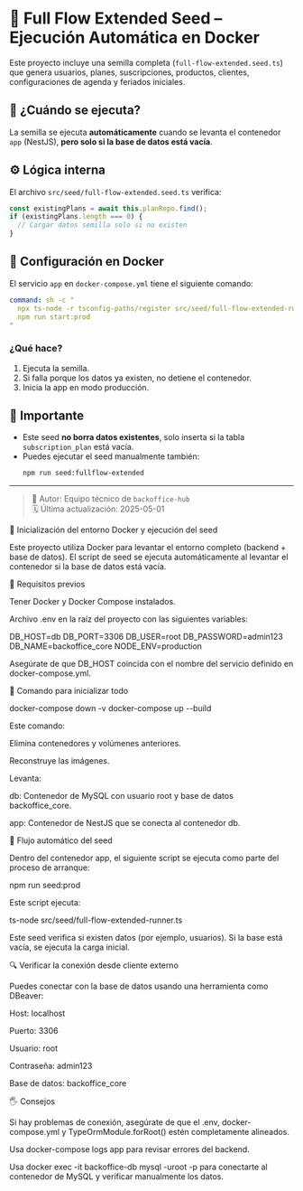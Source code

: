 
# 🌱 Full Flow Extended Seed – Ejecución Automática en Docker

Este proyecto incluye una semilla completa (`full-flow-extended.seed.ts`) que genera usuarios, planes, suscripciones, productos, clientes, configuraciones de agenda y feriados iniciales.

## 🧠 ¿Cuándo se ejecuta?

La semilla se ejecuta **automáticamente** cuando se levanta el contenedor `app` (NestJS), **pero solo si la base de datos está vacía**.

## ⚙️ Lógica interna

El archivo `src/seed/full-flow-extended.seed.ts` verifica:

```ts
const existingPlans = await this.planRepo.find();
if (existingPlans.length === 0) {
  // Cargar datos semilla solo si no existen
}
```

## 🚀 Configuración en Docker

El servicio `app` en `docker-compose.yml` tiene el siguiente comando:

```yaml
command: sh -c "
  npx ts-node -r tsconfig-paths/register src/seed/full-flow-extended-runner.ts || echo '✔️ Seed opcional omitido';
  npm run start:prod
"
```

### ¿Qué hace?

1. Ejecuta la semilla.
2. Si falla porque los datos ya existen, no detiene el contenedor.
3. Inicia la app en modo producción.

## 📌 Importante

- Este seed **no borra datos existentes**, solo inserta si la tabla `subscription_plan` está vacía.
- Puedes ejecutar el seed manualmente también:
  ```bash
  npm run seed:fullflow-extended
  ```

---

> 📝 Autor: Equipo técnico de `backoffice-hub`  
> 🗓️ Última actualización: 2025-05-01



🔪 Inicialización del entorno Docker y ejecución del seed

Este proyecto utiliza Docker para levantar el entorno completo (backend + base de datos). El script de seed se ejecuta automáticamente al levantar el contenedor si la base de datos está vacía.

📁 Requisitos previos

Tener Docker y Docker Compose instalados.

Archivo .env en la raíz del proyecto con las siguientes variables:

DB_HOST=db
DB_PORT=3306
DB_USER=root
DB_PASSWORD=admin123
DB_NAME=backoffice_core
NODE_ENV=production

Asegúrate de que DB_HOST coincida con el nombre del servicio definido en docker-compose.yml.

🚀 Comando para inicializar todo

docker-compose down -v
docker-compose up --build

Este comando:

Elimina contenedores y volúmenes anteriores.

Reconstruye las imágenes.

Levanta:

db: Contenedor de MySQL con usuario root y base de datos backoffice_core.

app: Contenedor de NestJS que se conecta al contenedor db.

🔀 Flujo automático del seed

Dentro del contenedor app, el siguiente script se ejecuta como parte del proceso de arranque:

npm run seed:prod

Este script ejecuta:

ts-node src/seed/full-flow-extended-runner.ts

Este seed verifica si existen datos (por ejemplo, usuarios). Si la base está vacía, se ejecuta la carga inicial.

🔍 Verificar la conexión desde cliente externo

Puedes conectar con la base de datos usando una herramienta como DBeaver:

Host: localhost

Puerto: 3306

Usuario: root

Contraseña: admin123

Base de datos: backoffice_core

🖐 Consejos

Si hay problemas de conexión, asegúrate de que el .env, docker-compose.yml y TypeOrmModule.forRoot() estén completamente alineados.

Usa docker-compose logs app para revisar errores del backend.

Usa docker exec -it backoffice-db mysql -uroot -p para conectarte al contenedor de MySQL y verificar manualmente los datos.

